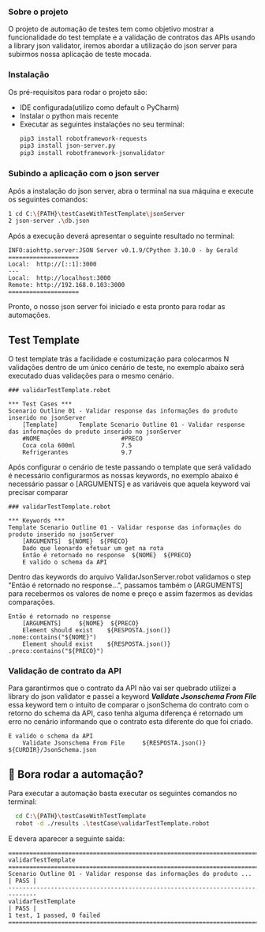 ### Sobre o projeto
O projeto de automação de testes tem como objetivo mostrar a funcionalidade do test template e a validação de contratos das APIs usando 
a library json validator, iremos abordar a utilização do json server para subirmos nossa aplicação de teste mocada.  

### Instalação
Os pré-requisitos para rodar o projeto são:
- IDE configurada(utilizo como default o PyCharm)
- Instalar o python mais recente
- Executar as seguintes instalações no seu terminal:
    ```sh
    pip3 install robotframework-requests
    pip3 install json-server.py
    pip3 install robotframework-jsonvalidator
    ```

### Subindo a aplicação com o json server
Após a instalação do json server, abra o terminal na sua máquina e execute os seguintes comandos:
```bash
1 cd C:\{PATH}\testCaseWithTestTemplate\jsonServer
2 json-server .\db.json
```

Após a execução deverá apresentar o seguinte resultado no terminal:
```shell
INFO:aiohttp.server:JSON Server v0.1.9/CPython 3.10.0 - by Gerald
====================
Local:  http://[::1]:3000
---
Local:  http://localhost:3000
Remote: http://192.168.0.103:3000
====================
```
Pronto, o nosso json server foi iniciado e esta pronto para rodar as automações.


## Test Template
O test template trás a facilidade e costumização para colocarmos N validações dentro de um único cenário de teste,
no exemplo abaixo será executado duas validações para o mesmo cenário.
```robotframework
### validarTestTemplate.robot

*** Test Cases ***
Scenario Outline 01 - Validar response das informações do produto inserido no jsonServer
    [Template]      Template Scenario Outline 01 - Validar response das informações do produto inserido no jsonServer
    #NOME                       #PRECO
    Coca cola 600ml             7.5
    Refrigerantes               9.7
```

Após configurar o cenário de teste passando o template que será validado é necessário configurarmos as nossas keywords,
no exemplo abaixo é necessário passar o [ARGUMENTS] e as variáveis que aquela keyword vai precisar comparar
```robotframework
### validarTestTemplate.robot

*** Keywords ***
Template Scenario Outline 01 - Validar response das informações do produto inserido no jsonServer
    [ARGUMENTS]  ${NOME}  ${PRECO}
    Dado que leonardo efetuar um get na rota
    Então é retornado no response  ${NOME}  ${PRECO}
    E valido o schema da API
```

Dentro das keywords do arquivo ValidarJsonServer.robot validamos o step "Então é retornado no response...", 
passamos também o [ARGUMENTS] para recebermos os valores de nome e preço e assim fazermos as devidas comparações.
```robotframework
Então é retornado no response
    [ARGUMENTS]     ${NOME}  ${PRECO}
    Element should exist    ${RESPOSTA.json()}    .nome:contains("${NOME}")
    Element should exist    ${RESPOSTA.json()}    .preco:contains("${PRECO}")
```

### Validação de contrato da API
Para garantirmos que o contrato da API não vai ser quebrado utilizei a library do json validator e passei a keyword ***Validate Jsonschema From File***
essa keyword tem o intuito de comparar o jsonSchema do contrato com o retorno do schema da API, caso tenha alguma diferença é retornado um erro no cenário informando 
que o contrato esta diferente do que foi criado.
```robotframework
E valido o schema da API
    Validate Jsonschema From File	  ${RESPOSTA.json()}   ${CURDIR}/JsonSchema.json
```

## 🤖 Bora rodar a automação?

Para executar a automação basta executar os seguintes comandos no terminal:
```sh
  cd C:\{PATH}\testCaseWithTestTemplate
  robot -d ./results .\testCase\validarTestTemplate.robot
```
E devera aparecer a seguinte saída:
```robotframework
==============================================================================
validarTestTemplate
==============================================================================
Scenario Outline 01 - Validar response das informações do produto ... | PASS |
------------------------------------------------------------------------------
validarTestTemplate                                                   | PASS |
1 test, 1 passed, 0 failed
==============================================================================
```
